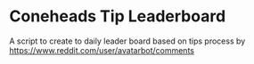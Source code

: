 # Coneheads Tip Leaderboard
A script to create to daily leader board based on tips process by https://www.reddit.com/user/avatarbot/comments
